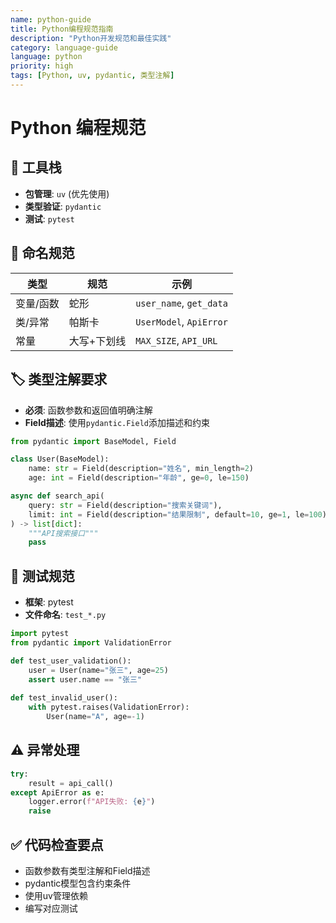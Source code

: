 ```yaml
---
name: python-guide
title: Python编程规范指南
description: "Python开发规范和最佳实践"
category: language-guide
language: python
priority: high
tags: [Python, uv, pydantic, 类型注解]
---
```


# Python 编程规范

## 🔧 工具栈
- **包管理**: `uv` (优先使用)
- **类型验证**: `pydantic` 
- **测试**: `pytest`

## 📝 命名规范
| 类型 | 规范 | 示例 |
|------|------|------|
| 变量/函数 | 蛇形 | `user_name`, `get_data` |
| 类/异常 | 帕斯卡 | `UserModel`, `ApiError` |
| 常量 | 大写+下划线 | `MAX_SIZE`, `API_URL` |

## 🏷️ 类型注解要求
- **必须**: 函数参数和返回值明确注解
- **Field描述**: 使用`pydantic.Field`添加描述和约束

```python
from pydantic import BaseModel, Field

class User(BaseModel):
    name: str = Field(description="姓名", min_length=2)
    age: int = Field(description="年龄", ge=0, le=150)

async def search_api(
    query: str = Field(description="搜索关键词"),
    limit: int = Field(description="结果限制", default=10, ge=1, le=100)
) -> list[dict]:
    """API搜索接口"""
    pass
```

## 🧪 测试规范
- **框架**: pytest
- **文件命名**: `test_*.py`

```python
import pytest
from pydantic import ValidationError

def test_user_validation():
    user = User(name="张三", age=25)
    assert user.name == "张三"
    
def test_invalid_user():
    with pytest.raises(ValidationError):
        User(name="A", age=-1)
```

## ⚠️ 异常处理
```python
try:
    result = api_call()
except ApiError as e:
    logger.error(f"API失败: {e}")
    raise
```

## ✅ 代码检查要点
- 函数参数有类型注解和Field描述
- pydantic模型包含约束条件  
- 使用uv管理依赖
- 编写对应测试
